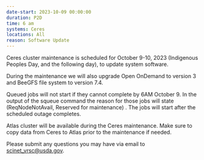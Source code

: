 ```yaml
---
date-start: 2023-10-09 00:00:00
duration: P2D
time: 6 am 
systems: Ceres
locations: All
reason: Software Update
---
```


Ceres cluster maintenance is scheduled for October 9-10, 2023 (Indigenous Peoples Day, and the following day), to update system software.

During the maintenance we will also upgrade Open OnDemand to version 3 and BeeGFS file system to version 7.4.

Queued jobs will not start if they cannot complete by 6AM October 9. In the output of the squeue command the reason for those jobs will state (ReqNodeNotAvail, Reserved for maintenance) . The jobs will start after the scheduled outage completes.

Atlas cluster will be available during the Ceres maintenance. Make sure to copy data from Ceres to Atlas prior to the maintenance if needed.

Please submit any questions you may have via email to [scinet_vrsc@usda.gov](mailto:scinet_vrsc@usda.gov).
